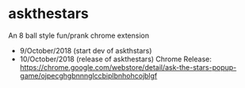 # askthestars
An 8 ball style fun/prank chrome extension
* 9/October/2018 (start dev of askthstars)
* 10/October/2018 (release of askthestars)
Chrome Release: https://chrome.google.com/webstore/detail/ask-the-stars-popup-game/ojpecghgbnnnglccbiplbnhohcojblgf
